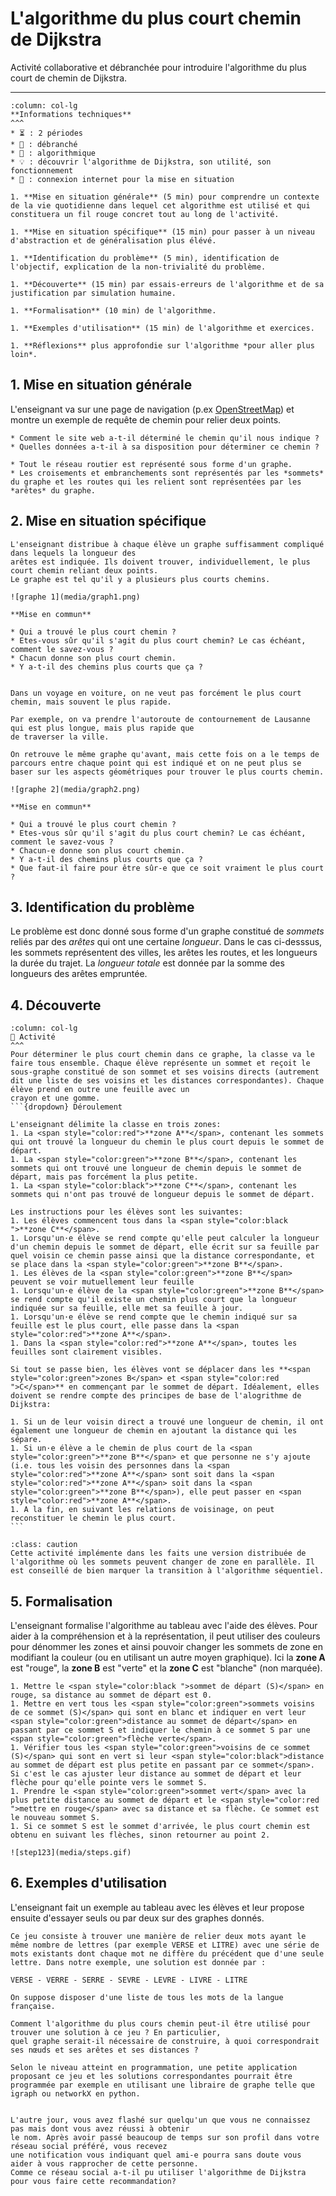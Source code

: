 # L'algorithme du plus court chemin de Dijkstra

Activité collaborative et débranchée pour introduire l'algorithme du plus court de chemin de Dijkstra.

------

```{panels}
:column: col-lg
**Informations techniques** 
^^^
* ⏳ : 2 périodes
* 🔌 : débranché
* 📕 : algorithmique
* 💡 : découvrir l'algorithme de Dijkstra, son utilité, son fonctionnement
* 🔧 : connexion internet pour la mise en situation
```

```{dropdown} **Déroulement**
1. **Mise en situation générale** (5 min) pour comprendre un contexte de la vie quotidienne dans lequel cet algorithme est utilisé et qui constituera un fil rouge concret tout au long de l'activité.  

1. **Mise en situation spécifique** (15 min) pour passer à un niveau d'abstraction et de généralisation plus élévé. 

1. **Identification du problème** (5 min), identification de l'objectif, explication de la non-trivialité du problème.

1. **Découverte** (15 min) par essais-erreurs de l'algorithme et de sa justification par simulation humaine.

1. **Formalisation** (10 min) de l'algorithme.

1. **Exemples d'utilisation** (15 min) de l'algorithme et exercices.

1. **Réflexions** plus approfondie sur l'algorithme *pour aller plus loin*.
```

## 1. Mise en situation générale

L'enseignant va sur une page de navigation (p.ex [OpenStreetMap](https://www.openstreetmap.org/#map=8/46.825/8.224)) et montre un exemple de requête de chemin pour relier deux points.


````{tabbed} Questions
* Comment le site web a-t-il déterminé le chemin qu'il nous indique ?
* Quelles données a-t-il à sa disposition pour déterminer ce chemin ? 
````
````{tabbed} Réponses
* Tout le réseau routier est représenté sous forme d'un graphe.
* Les croisements et embranchements sont représentés par les *sommets* du graphe et les routes qui les relient sont représentées par les *arêtes* du graphe.
````

## 2. Mise en situation spécifique

```{tabbed} Exemple 1
L'enseignant distribue à chaque élève un graphe suffisamment compliqué dans lequels la longueur des
arêtes est indiquée. Ils doivent trouver, individuellement, le plus court chemin reliant deux points.
Le graphe est tel qu'il y a plusieurs plus courts chemins. 

![graphe 1](media/graph1.png)

**Mise en commun**

* Qui a trouvé le plus court chemin ?
* Etes-vous sûr qu'il s'agit du plus court chemin? Le cas échéant, comment le savez-vous ?
* Chacun donne son plus court chemin. 
* Y a-t-il des chemins plus courts que ça ?
```
```{tabbed} Exemple 2

Dans un voyage en voiture, on ne veut pas forcément le plus court chemin, mais souvent le plus rapide.

Par exemple, on va prendre l'autoroute de contournement de Lausanne qui est plus longue, mais plus rapide que
de traverser la ville.

On retrouve le même graphe qu'avant, mais cette fois on a le temps de parcours entre chaque point qui est indiqué et on ne peut plus se baser sur les aspects géométriques pour trouver le plus courts chemin.

![graphe 2](media/graph2.png)

**Mise en commun**

* Qui a trouvé le plus court chemin ?
* Etes-vous sûr qu'il s'agit du plus court chemin? Le cas échéant, comment le savez-vous ?
* Chacun-e donne son plus court chemin. 
* Y a-t-il des chemins plus courts que ça ?
* Que faut-il faire pour être sûr-e que ce soit vraiment le plus court ?
```

## 3. Identification du problème

Le problème est donc donné sous forme d'un graphe constitué de *sommets* reliés par des *arêtes* qui ont une certaine *longueur*. Dans le cas ci-desssus, les sommets représentent des villes, les arêtes les routes, et les longueurs la durée du trajet. La *longueur totale* est donnée par la somme des longueurs des arêtes empruntée.

## 4. Découverte 

````{panels}
:column: col-lg
🎲 Activité
^^^
Pour déterminer le plus court chemin dans ce graphe, la classe va le faire tous ensemble. Chaque élève représente un sommet et reçoit le sous-graphe constitué de son sommet et ses voisins directs (autrement dit une liste de ses voisins et les distances correspondantes). Chaque élève prend en outre une feuille avec un
crayon et une gomme.
```{dropdown} Déroulement

L'enseignant délimite la classe en trois zones:
1. La <span style="color:red">**zone A**</span>, contenant les sommets qui ont trouvé la longueur du chemin le plus court depuis le sommet de départ.
1. La <span style="color:green">**zone B**</span>, contenant les sommets qui ont trouvé une longueur de chemin depuis le sommet de départ, mais pas forcément la plus petite.
1. La <span style="color:black">**zone C**</span>, contenant les sommets qui n'ont pas trouvé de longueur depuis le sommet de départ.

Les instructions pour les élèves sont les suivantes:
1. Les élèves commencent tous dans la <span style="color:black ">**zone C**</span>.
1. Lorsqu'un·e élève se rend compte qu'elle peut calculer la longueur d'un chemin depuis le sommet de départ, elle écrit sur sa feuille par quel voisin ce chemin passe ainsi que la distance correspondante, et se place dans la <span style="color:green">**zone B**</span>.
1. Les élèves de la <span style="color:green">**zone B**</span> peuvent se voir mutuellement leur feuille
1. Lorsqu'un·e élève de la <span style="color:green">**zone B**</span> se rend compte qu'il existe un chemin plus court que la longueur indiquée sur sa feuille, elle met sa feuille à jour. 
1. Lorsqu'un·e élève se rend compte que le chemin indiqué sur sa feuille est le plus court, elle passe dans la <span style="color:red">**zone A**</span>.
1. Dans la <span style="color:red">**zone A**</span>, toutes les feuilles sont clairement visibles. 

Si tout se passe bien, les élèves vont se déplacer dans les **<span style="color:green">zones B</span> et <span style="color:red ">C</span>** en commençant par le sommet de départ. Idéalement, elles doivent se rendre compte des principes de base de l'alogrithme de Dijkstra:

1. Si un de leur voisin direct a trouvé une longueur de chemin, il ont également une longueur de chemin en ajoutant la distance qui les sépare.
1. Si un·e élève a le chemin de plus court de la <span style="color:green">**zone B**</span> et que personne ne s'y ajoute (i.e. tous les voisin des personnes dans la <span style="color:red">**zone A**</span> sont soit dans la <span style="color:red">**zone A**</span> soit dans la <span style="color:green">**zone B**</span>), elle peut passer en <span style="color:red">**zone A**</span>.
1. A la fin, en suivant les relations de voisinage, on peut reconstituer le chemin le plus court. 
```
````
```{admonition} Attention
:class: caution
Cette activité implémente dans les faits une version distribuée de l'algorithme où les sommets peuvent changer de zone en parallèle. Il est conseillé de bien marquer la transition à l'algorithme séquentiel.
```

## 5. Formalisation

L'enseignant formalise l'algorithme au tableau avec l'aide des élèves. Pour aider à la compréhension et à la représentation, il peut utiliser des couleurs pour dénommer les zones et ainsi pouvoir changer les sommets de zone en modifiant la couleur (ou en utilisant un autre moyen graphique). Ici la **zone A** est "rouge", la **zone B** est "verte" et la **zone C** est "blanche" (non marquée). 


```{dropdown} Formalisation
1. Mettre le <span style="color:black ">sommet de départ (S)</span> en rouge, sa distance au sommet de départ est 0. 
1. Mettre en vert tous les <span style="color:green">sommets voisins de ce sommet (S)</span> qui sont en blanc et indiquer en vert leur <span style="color:green">distance au sommet de départ</span> en passant par ce sommet S et indiquer le chemin à ce sommet S par une <span style="color:green">flèche verte</span>.
1. Vérifier tous les <span style="color:green">voisins de ce sommet (S)</span> qui sont en vert si leur <span style="color:black">distance au sommet de départ est plus petite en passant par ce sommet</span>. Si c'est le cas ajuster leur distance au sommet de départ et leur flèche pour qu'elle pointe vers le sommet S.
1. Prendre le <span style="color:green">sommet vert</span> avec la plus petite distance au sommet de départ et le <span style="color:red ">mettre en rouge</span> avec sa distance et sa flèche. Ce sommet est le nouveau sommet S.
1. Si ce sommet S est le sommet d'arrivée, le plus court chemin est obtenu en suivant les flèches, sinon retourner au point 2.

![step123](media/steps.gif)
```



## 6. Exemples d'utilisation 

L'enseignant fait un exemple au tableau avec les élèves et leur propose ensuite d'essayer seuls ou par deux sur des graphes donnés. 

```{tabbed} Jeu : de VERSE à LITRE
Ce jeu consiste à trouver une manière de relier deux mots ayant le même nombre de lettres (par exemple VERSE et LITRE) avec une série de mots existants dont chaque mot ne diffère du précédent que d'une seule lettre. Dans notre exemple, une solution est donnée par :

VERSE - VERRE - SERRE - SEVRE - LEVRE - LIVRE - LITRE

On suppose disposer d'une liste de tous les mots de la langue française. 

Comment l'algorithme du plus cours chemin peut-il être utilisé pour trouver une solution à ce jeu ? En particulier,
quel graphe serait-il nécessaire de construire, à quoi correspondrait ses nœuds et ses arêtes et ses distances ?

Selon le niveau atteint en programmation, une petite application proposant ce jeu et les solutions correspondantes pourrait être
programmée par exemple en utilisant une libraire de graphe telle que igraph ou networkX en python.
```
```{tabbed} Réseautage

L'autre jour, vous avez flashé sur quelqu'un que vous ne connaissez pas mais dont vous avez réussi à obtenir
le nom. Après avoir passé beaucoup de temps sur son profil dans votre réseau social préféré, vous recevez
une notification vous indiquant quel ami-e pourra sans doute vous aider à vous rapprocher de cette personne.
Comme ce réseau social a-t-il pu utiliser l'algorithme de Dijkstra pour vous faire cette recommandation?
```

<!-- ## 7 Lien avec enjeux sociétaux -->

<!-- ### Introduction (5 min)
Retour sur openstreetmap et présentation de l'histoire de la startup Waze, rachetée par Google
https://fr.wikipedia.org/wiki/Waze 

### 2 Travail en groupe(20 min, à finir comme devoir) 
 Par groupe de 3 ou 4, les élèves doivent proposer une application imaginaire qui utiliserai l'algorithme de Dijkstra
pour proposer un service à ses utilisateurs. En particulier, ils doivent préciser les points suivants:
1. Quel service propose l'application
1. Qui ce service pourrait intéressé.
1. Quelles sont les données dont l'application aurait besoin (et comment elle pourrait les obtenir)
1. En quoi la notion de graphe serait utile pour programmer cette application et comment l'algorithme de Dijkstra serait utilisé (donner un exemple concret)
1. Quels impacts positifs ou négatifs peut-on imaginer pour cette application? 

L'enseignant guide les élèves et donnent des idées à ceux qui n'en n'ont pas. 

Les élèves rédigent ensuite un diaporama dans lequel chacun de ces points est abordé par une diapo

### Présentation et discussion(30 min)
Chaque groupe fait une présentation de son projet en 5 minutes suivi d'une petite discussion avec la classe.  -->
 
